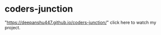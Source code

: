 # coders-junction
"https://deepanshu447.github.io/coders-junction/" click here to watch my project.
